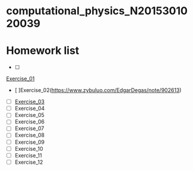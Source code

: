 # computational_physics_N2015301020039
# **Homework list**
- [ ] 
[Exercise_01](https://raw.githubusercontent.com/EdgarDegasandhisballerinas/computational_physics_N2015301020039/046e2d4a286492771d56771d205ab549ee7b6281/%E4%BD%9C%E4%B8%9A.png)
- [ ]Exercise_02(https://www.zybuluo.com/EdgarDegas/note/902613)
- [ ] [Exercise_03](https://www.zybuluo.com/EdgarDegas/note/902591)
- [ ] Exercise_04
- [ ] Exercise_05
- [ ] Exercise_06
- [ ] Exercise_07
- [ ] Exercise_08
- [ ] Exercise_09
- [ ] Exercise_10
- [ ] Exercise_11
- [ ] Exercise_12
